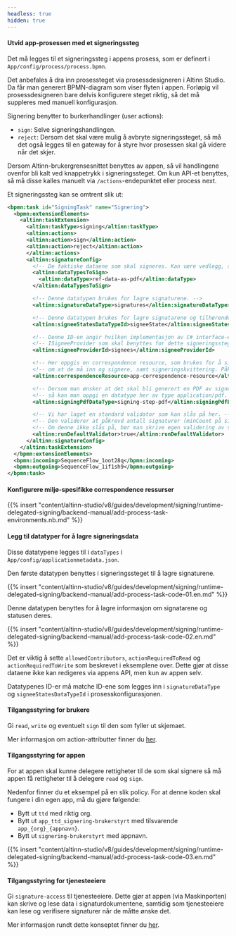 ```yaml
---
headless: true
hidden: true
---
```


#### Utvid app-prosessen med et signeringssteg

Det må legges til et signeringssteg i appens prosess, som er definert i `App/config/process/process.bpmn`.

Det anbefales å dra inn prosessteget via prosessdesigneren i Altinn Studio. Da får man generert BPMN-diagram som viser flyten i appen.
Forløpig vil prosessdesigneren bare delvis konfigurere steget riktig, så det må suppleres med manuell konfigurasjon. 

Signering benytter to burkerhandlinger (user actions):
- `sign`: Selve signeringshandlingen.
- `reject`: Dersom det skal være mulig å avbryte signeringssteget, så må det også legges til en gateway for å styre hvor prosessen skal gå videre når det skjer.

Dersom Altinn-brukergrensesnittet benyttes av appen, så vil handlingene ovenfor bli kalt ved knappetrykk i signeringssteget. 
Om kun API-et benyttes, så må disse kalles manuelt via `/actions`-endepunktet eller process next.

Et signeringssteg kan se omtrent slik ut:

```xml
<bpmn:task id="SigningTask" name="Signering">
  <bpmn:extensionElements>
    <altinn:taskExtension>
      <altinn:taskType>signing</altinn:taskType>
      <altinn:actions>
      <altinn:action>sign</altinn:action>
      <altinn:action>reject</altinn:action>
      </altinn:actions>
      <altinn:signatureConfig>
        <!-- De faktiske dataene som skal signeres. Kan være vedlegg, skjemadata i xml, eller PDF fra tidligere steg. -->
        <altinn:dataTypesToSign>
          <altinn:dataType>ref-data-as-pdf</altinn:dataType>
        </altinn:dataTypesToSign>

        <!-- Denne datatypen brukes for lagre signaturene. -->
        <altinn:signatureDataType>signatures</altinn:signatureDataType>

        <!-- Denne datatypen brukes for lagre signatarene og tilhørende informasjon. -->
        <altinn:signeeStatesDataTypeId>signeeState</altinn:signeeStatesDataTypeId>

        <!-- Denne ID-en angir hvilken implementasjon av C# interface-et -->
        <!-- ISigneeProvider som skal benyttes for dette signeringssteget. -->
        <altinn:signeeProviderId>signees</altinn:signeeProviderId>

        <!-- Her oppgis en correspondence resource, som brukes for å si fra til signatarene -->
        <!-- om at de må inn og signere, samt signeringskvittering. Påkrevd. -->
        <altinn:correspondenceResource>app-correspondence-resource</altinn:correspondenceResource>

        <!-- Dersom man ønsker at det skal bli generert en PDF av signeringssteget -->
        <!-- så kan man oppgi en datatype her av type application/pdf. -->
        <altinn:signingPdfDataType>signing-step-pdf</altinn:signingPdfDataType> <!-- optional -->

        <!-- Vi har laget en standard validator som kan slås på her. -->
        <!-- Den validerer at påkrevd antall signaturer (minCount på signatur-datatypen) er oppfylt. -->
        <!-- Om denne ikke slås på, bør man skrive egen validering av signaturer. -->
        <altinn:runDefaultValidator>true</altinn:runDefaultValidator>
      </altinn:signatureConfig>
    </altinn:taskExtension>
  </bpmn:extensionElements>
  <bpmn:incoming>SequenceFlow_1oot28q</bpmn:incoming>
  <bpmn:outgoing>SequenceFlow_1if1sh9</bpmn:outgoing>
</bpmn:task>
```

#### Konfigurere miljø-spesifikke correspondence ressurser
{{% insert "content/altinn-studio/v8/guides/development/signing/runtime-delegated-signing/backend-manual/add-process-task-environments.nb.md" %}}

#### Legg til datatyper for å lagre signeringsdata
Disse datatypene legges til i `dataTypes` i `App/config/applicationmetadata.json`.

Den første datatypen benyttes i signeringssteget til å lagre signaturene.

{{% insert "content/altinn-studio/v8/guides/development/signing/runtime-delegated-signing/backend-manual/add-process-task-code-01.en.md" %}}

Denne datatypen benyttes for å lagre informasjon om signatarene og statusen deres.

{{% insert "content/altinn-studio/v8/guides/development/signing/runtime-delegated-signing/backend-manual/add-process-task-code-02.en.md" %}}

Det er viktig å sette `allowedContributors`, `actionRequiredToRead` og `actionRequiredToWrite` som beskrevet i eksemplene over. Dette gjør at disse dataene ikke kan redigeres via appens API, men kun av appen selv.

Datatypenes ID-er må matche ID-ene som legges inn i `signatureDataType` og `signeeStatesDataTypeId` i prosesskonfigurasjonen.


#### Tilgangsstyring for brukere
Gi `read`, `write` og eventuelt `sign` til den som fyller ut skjemaet.

Mer informasjon om action-attributter finner du [her](/nb/altinn-studio/v8/reference/configuration/authorization/#action-attributter).

#### Tilgangsstyring for appen
For at appen skal kunne delegere rettigheter til de som skal signere så må appen få rettigheter til å delegere `read` og `sign`.

Nedenfor finner du et eksempel på en slik policy. For at denne koden skal fungere i din egen app, må du gjøre følgende:
- Bytt ut `ttd` med riktig org.
- Bytt ut `app_ttd_signering-brukerstyrt` med tilsvarende `app_{org}_{appnavn}`.
- Bytt ut `signering-brukerstyrt` med appnavn.

<!-- Dummy to force end of list rendering -->
<span></span>

{{% insert "content/altinn-studio/v8/guides/development/signing/runtime-delegated-signing/backend-manual/add-process-task-code-03.en.md" %}}

#### Tilgangsstyring for tjenesteeiere
Gi `signature-access` til tjenesteeiere. Dette gjør at appen (via Maskinporten) kan skrive og lese data i signaturdokumentene, samtidig som tjenesteeiere kan lese og verifisere signaturer når de måtte ønske det.

Mer informasjon rundt dette konseptet finner du [her](/nb/altinn-studio/v8/concepts/data-model/restricted-data/).

